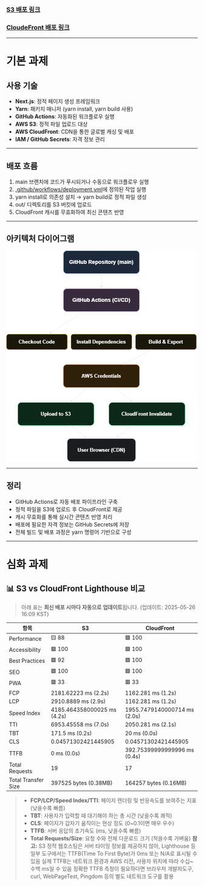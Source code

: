 ### [S3 배포 링크](http://soominss-buket.s3-website.ap-northeast-2.amazonaws.com/)

### [CloudeFront 배포 링크](https://d3jxcj7xvwc1i5.cloudfront.net)

---

# 기본 과제

## 사용 기술

- **Next.js**: 정적 페이지 생성 프레임워크
- **Yarn**: 패키지 매니저 (yarn install, yarn build 사용)
- **GitHub Actions**: 자동화된 워크플로우 실행
- **AWS S3**: 정적 파일 업로드 대상
- **AWS CloudFront**: CDN을 통한 글로벌 캐싱 및 배포
- **IAM / GitHub Secrets**: 자격 정보 관리

---

## 배포 흐름

1. main 브랜치에 코드가 푸시되거나 수동으로 워크플로우 실행
2. [.github/workflows/deployment.yml](./.github/workflows/deployment.yml)에 정의된 작업 실행
3. yarn install로 의존성 설치 → yarn build로 정적 파일 생성
4. out/ 디렉토리를 S3 버킷에 업로드
5. CloudFront 캐시를 무효화하여 최신 콘텐츠 반영

---

## 아키텍처 다이어그램

![배포 파이프라인 도식](./assets/deploy_pipeline.png)

---

## 정리

- GitHub Actions로 자동 배포 파이프라인 구축
- 정적 파일을 S3에 업로드 후 CloudFront로 제공
- 캐시 무효화를 통해 실시간 콘텐츠 반영 처리
- 배포에 필요한 자격 정보는 GitHub Secrets에 저장
- 전체 빌드 및 배포 과정은 yarn 명령어 기반으로 구성

---

# 심화 과제

<!-- 측정표 -->

## 📊 S3 vs CloudFront Lighthouse 비교

> 아래 표는 **최신 배포 시마다 자동으로 업데이트**됩니다.
> (업데이트: 2025-05-26 16:09 KST)

| 항목                | S3                          | CloudFront                   |
| ------------------- | --------------------------- | ---------------------------- |
| Performance         | 🟨 88                       | 🟩 100                       |
| Accessibility       | 🟩 100                      | 🟩 100                       |
| Best Practices      | 🟩 92                       | 🟩 100                       |
| SEO                 | 🟩 100                      | 🟩 100                       |
| PWA                 | 🟥 33                       | 🟥 33                        |
| FCP                 | 2181.62223 ms (2.2s)        | 1162.281 ms (1.2s)           |
| LCP                 | 2910.8889 ms (2.9s)         | 1162.281 ms (1.2s)           |
| Speed Index         | 4185.464358000025 ms (4.2s) | 1955.7479140000714 ms (2.0s) |
| TTI                 | 6953.45558 ms (7.0s)        | 2050.281 ms (2.1s)           |
| TBT                 | 171.5 ms (0.2s)             | 20 ms (0.0s)                 |
| CLS                 | 0.04571302421445905         | 0.04571302421445905          |
| TTFB                | 0 ms (0.0s)                 | 392.75399999999996 ms (0.4s) |
| Total Requests      | 19                          | 17                           |
| Total Transfer Size | 397525 bytes (0.38MB)       | 164257 bytes (0.16MB)        |

<!-- end -->

> - **FCP/LCP/Speed Index/TTI**: 페이지 렌더링 및 반응속도를 보여주는 지표 (낮을수록 빠름)
> - **TBT**: 사용자가 입력할 때 대기해야 하는 총 시간 (낮을수록 쾌적)
> - **CLS**: 페이지가 갑자기 움직이는 현상 정도 (0~0.1이면 매우 우수)
> - **TTFB**: 서버 응답의 초기속도 (ms, 낮을수록 빠름)
> - **Total Requests/Size**: 요청 수와 전체 다운로드 크기 (적을수록 가벼움)
>   **참고:**
>   S3 정적 웹호스팅은 서버 타이밍 정보를 제공하지 않아,
>   Lighthouse 등 일부 도구에서는 TTFB(Time To First Byte)가 0ms 또는 N/A로 표시될 수 있음
>   실제 TTFB는 네트워크 환경과 AWS 리전, 사용자 위치에 따라 수십~수백 ms일 수 있음
>   정확한 TTFB 측정이 필요하다면 브라우저 개발자도구, curl, WebPageTest, Pingdom 등의 별도 네트워크 도구를 활용
